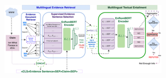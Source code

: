 

![Multilingual evidence retrieval and fact verification system.](/assets/system_diagram_final-1.png)
